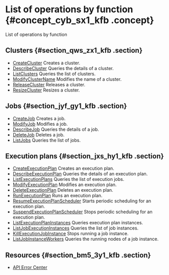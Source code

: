 # List of operations by function {#concept_cyb_sx1_kfb .concept}

List of operations by function

## Clusters {#section_qws_zx1_kfb .section}

-   [CreateCluster](EN-US_TP_18002.dita#concept_ahy_wy1_kfb) Creates a cluster.
-   [DescribeCluster](EN-US_TP_18004.dita#concept_gcm_ydb_kfb) Queries the details of a cluster.
-   [ListClusters](EN-US_TP_18007.dita#concept_rn1_cgb_kfb) Queries the list of clusters.
-   [ModifyClusterName](EN-US_TP_18003.dita#concept_n1l_qcb_kfb) Modifies the name of a cluster.
-   [ReleaseCluster](EN-US_TP_18005.dita#concept_ip5_dfb_kfb) Releases a cluster.
-   [ResizeCluster](EN-US_TP_18006.dita#concept_klf_nfb_kfb) Resizes a cluster.

## Jobs {#section_jyf_gy1_kfb .section}

-   [CreateJob](EN-US_TP_18009.dita#concept_ims_lhb_kfb) Creates a job.
-   [ModifyJob](EN-US_TP_18010.dita#concept_pdd_whb_kfb) Modifies a job.
-   [DescribeJob](EN-US_TP_18011.dita#concept_nyd_h3b_kfb) Queries the details of a job.
-   [DeleteJob](EN-US_TP_18012.dita#concept_nh2_s3b_kfb) Deletes a job.
-   [ListJobs](EN-US_TP_18013.dita#concept_cjb_1jb_kfb) Queries the list of jobs.

## Execution plans {#section_jxs_hy1_kfb .section}

-   [CreateExecutionPlan](EN-US_TP_18015.dita#concept_qwr_qjb_kfb) Creates an execution plan.
-   [DescribeExecutionPlan](EN-US_TP_18016.dita#concept_cjn_hkb_kfb) Queries the details of an execution plan.
-   [ListExecutionPlans](EN-US_TP_18017.dita#concept_ext_skb_kfb) Queries the list of execution jobs.
-   [ModifyExecutionPlan](EN-US_TP_18018.dita#concept_fbc_dlb_kfb) Modifies an execution plan.
-   [DeleteExecutionPlan](EN-US_TP_18019.dita#concept_xwc_4lb_kfb) Deletes an execution plan.
-   [RunExecutionPlan](EN-US_TP_18020.dita#concept_qv2_ylb_kfb) Runs an execution plan.
-   [ResumeExecutionPlanScheduler](EN-US_TP_18021.dita#concept_d1d_3mb_kfb) Starts periodic scheduling for an execution plan.
-   [SuspendExecutionPlanScheduler](EN-US_TP_18022.dita#concept_bbb_smb_kfb) Stops periodic scheduling for an execution plan.
-   [ListExecutionPlanInstances](EN-US_TP_18023.dita#concept_jgt_gnb_kfb) Queries execution plan instances.
-   [ListJobExecutionInstances](EN-US_TP_18024.dita#concept_prc_5nb_kfb) Queries the list of job instances.
-   [KillExecutionJobInstance](EN-US_TP_18025.dita#concept_u5w_p4b_kfb) Stops running a job instance.
-   [ListJobInstanceWorkers](EN-US_TP_18026.dita#concept_cv4_mpb_kfb) Queries the running nodes of a job instance.

## Resources {#section_bm5_3y1_kfb .section}

-   [API Error Center](https://error-center.alibabacloud.com)

